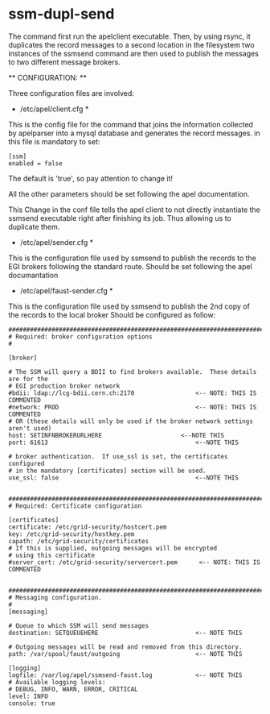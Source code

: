 ssm-dupl-send
=============


The command first run the apelclient executable. Then, by using rsync, it duplicates the record messages to a second location in the filesystem
two instances of the ssmsend command are then used to publish the messages to two different message brokers.

** CONFIGURATION: **

Three configuration files are involved:

* /etc/apel/client.cfg *

This is the config file for the command that joins the information collected by apelparser into a mysql database and generates the record messages.
in this file is mandatory to set:

````
[ssm]
enabled = false
````

The default is 'true', so pay attention to change it!

All the other parameters should be set following the apel documentation.

This Change in the conf file tells the apel client to not directly instantiate the ssmsend executable right after finishing its job. 
Thus allowing us to duplicate them.

* /etc/apel/sender.cfg *

This is the configuration file used by ssmsend to publish the records to the EGI brokers following the standard route. Should be set 
following the apel documantation

* /etc/apel/faust-sender.cfg *

This is the configuration file used by ssmsend to publish the 2nd copy of the records to the local broker Should be configured as follow:

````
################################################################################
# Required: broker configuration options
#

[broker]

# The SSM will query a BDII to find brokers available.  These details are for the
# EGI production broker network
#bdii: ldap://lcg-bdii.cern.ch:2170					<-- NOTE: THIS IS COMMENTED
#network: PROD										<-- NOTE: THIS IS COMMENTED
# OR (these details will only be used if the broker network settings aren't used)
host: SETINFNBROKERURLHERE						<--NOTE THIS
port: 61613											<--NOTE THIS

# broker authentication.  If use_ssl is set, the certificates configured
# in the mandatory [certificates] section will be used.
use_ssl: false										<--NOTE THIS


################################################################################
# Required: Certificate configuration

[certificates]
certificate: /etc/grid-security/hostcert.pem
key: /etc/grid-security/hostkey.pem
capath: /etc/grid-security/certificates
# If this is supplied, outgoing messages will be encrypted
# using this certificate
#server_cert: /etc/grid-security/servercert.pem      <-- NOTE: THIS IS COMMENTED


################################################################################
# Messaging configuration.
#
[messaging]

# Queue to which SSM will send messages
destination: SETQUEUEHERE							<-- NOTE THIS

# Outgoing messages will be read and removed from this directory.
path: /var/spool/faust/outgoing						<-- NOTE THIS

[logging]
logfile: /var/log/apel/ssmsend-faust.log			<-- NOTE THIS
# Available logging levels:
# DEBUG, INFO, WARN, ERROR, CRITICAL
level: INFO
console: true
````
